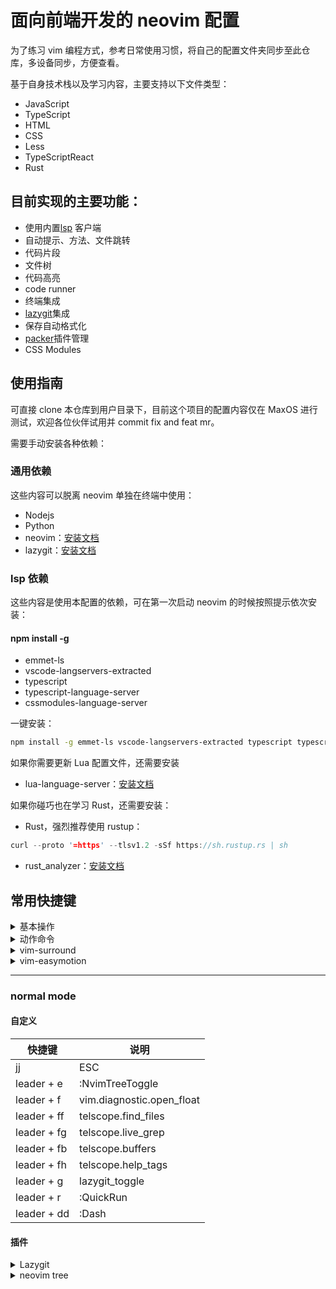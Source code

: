 # 面向前端开发的 neovim 配置

为了练习 vim 编程方式，参考日常使用习惯，将自己的配置文件夹同步至此仓库，多设备同步，方便查看。

基于自身技术栈以及学习内容，主要支持以下文件类型：

- JavaScript
- TypeScript
- HTML
- CSS
- Less
- TypeScriptReact
- Rust

## 目前实现的主要功能：

- 使用内置[lsp](https://microsoft.github.io/language-server-protocol/) 客户端
- 自动提示、方法、文件跳转
- 代码片段
- 文件树
- 代码高亮
- code runner
- 终端集成
- [lazygit](https://github.com/jesseduffield/lazygit)集成
- 保存自动格式化
- [packer](https://github.com/wbthomason/packer.nvim)插件管理
- CSS Modules

## 使用指南

可直接 clone 本仓库到用户目录下，目前这个项目的配置内容仅在 MaxOS 进行测试，欢迎各位伙伴试用并 commit fix and feat mr。

需要手动安装各种依赖：

### 通用依赖

这些内容可以脱离 neovim 单独在终端中使用：

- Nodejs
- Python
- neovim：[安装文档](https://github.com/neovim/neovim/wiki/Installing-Neovim)
- lazygit：[安装文档](https://github.com/jesseduffield/lazygit#installation)

### lsp 依赖

这些内容是使用本配置的依赖，可在第一次启动 neovim 的时候按照提示依次安装：

#### npm install -g

- emmet-ls
- vscode-langservers-extracted
- typescript
- typescript-language-server
- cssmodules-language-server

一键安装：

```bash
npm install -g emmet-ls vscode-langservers-extracted typescript typescript-language-server cssmodules-language-server
```

如果你需要更新 Lua 配置文件，还需要安装

- lua-language-server：[安装文档](https://github.com/sumneko/lua-language-server/wiki/Build-and-Run)

如果你碰巧也在学习 Rust，还需要安装：

- Rust，强烈推荐使用 rustup：

```rust
curl --proto '=https' --tlsv1.2 -sSf https://sh.rustup.rs | sh
```

- rust_analyzer：[安装文档](https://rust-analyzer.github.io/manual.html#installation)

## 常用快捷键

<details>
<summary>基本操作</summary>

<pre>
  <kbd>u:</kbd>: 撤销
  <kbd>r:</kbd>: 替换光标下的字符，不进入插入模式，例如rx，将光标下的字符替换为x
  <kbd>ndd</kbd>: 删除从光标所在行开始，向下的n行
  <kbd>x</kbd>: 每按一次，删除光标所在位置的“后面”一个字符。
  <kbd>nx</kbd>:删除光标所在位置的“后面”n个字符
  <kbd>X</kbd>: 每按一次，删除光标所在位置的“前面”一个字符
  <kbd>nX</kbd>: 删除光标所在位置的“前面”n个字符
  <kbd>:history</kbd>: 显示最近在vim里面输入的历史
  <kbd>gcc</kbd>: 注释一行
  <kbd><<</kbd>: 左移一行
  <kbd>>></kbd>: 右移一行
  <kbd>c?change</kbd>: (先删除再进入插入模式)
  <kbd>d?delete</kbd>: 先删除
  <kbd>p</kbd>: 从光标右边开始粘贴，注意不能粘贴到Vim外的程序中
  <kbd>P</kbd>: 大P，从光标左边开始粘贴
  <kbd>yy</kbd>: 复制一整行
  <kbd>y$</kbd>:  复制从光标所在位置，到行尾的所有字符
  <kbd>y0</kbd>: （复制从光标所在位置，到行首的所有字符
  <kbd>~? </kbd>: 转换大小写
  <kbd>gu</kbd>: 转为小写
  <kbd>guiw</kbd>: 就是让一个单词变成小写
  <kbd>gUiw</kbd>: 就是让一个单词变成大写
  <kbd>>?</kbd>:shift right (右移)
  <kbd><?</kbd>:shift left (左移)
  <kbd>diw</kbd>: 删除一个单词，只删除单词本身，不会旁边的空格
  <kbd>daw</kbd>: 删除一个单词，并删除旁边的一个空格
  <kbd>viw</kbd>: 就表示选中一个单词
  <kbd>yiw</kbd>: 表示复制一个单词
</pre>
</details>

<details>
<summary>动作命令</summary>

<pre>
  <kbd>f{char}find</kbd>: 行内搜索一个字符
  <kbd>t{char}till</kbd>: 功能类型 f{chat}, 但是是在这个搜索到的字符前停下，意思是到这个字符之前，很常用的motion
  <kbd>gg</kbd>:跳到行首
  <kbd>G</kbd>:跳到行尾
  <kbd>w</kbd>:移到下个单词的第一个字符
  <kbd>b</kbd>:移到上个单词的第一个字符
  <kbd>e</kbd>:移到单词最后一个字符
  <kbd>ge</kbd>:上个单词的最后一个字符
  <kbd>vaw “a word”</kbd>: 选择一整个单词，包括它边上的空格
  <kbd>viw in word</kbd>: 选择一整个单词，不包括空格

</pre>
</details>

<details>
<summary>vim-surround</summary>

<pre>
   <kbd>ysiw"</kbd>: 单词周围加双引号
   <kbd>ysiw(</kbd>: 单词周围加圆括号, 左括号是带空格的
   <kbd>ysiw]</kbd>: 单词周围加方括号, 右括号不带空格
   <kbd>ysiWb</kbd>: 以空格为分界加圆括号,这是不带空格的括号，大 B 代表不带空格的花括号
   <kbd>ysfn</kbd>: 从光标位置到字母 n 加
   <kbd>ystn</kbd>: 从光标位置到字母 n 前面加
   <kbd>yss</kbd>: 整行前后加
   <kbd>v</kbd>: 选中，S v 模式选中区域前后加
   <kbd>cs'"</kbd>: 双引号改单引号,作用于整行
   <kbd>ds"</kbd>: 删除双引号,作用于整行
</pre>
</details>

<details>
<summary>vim-easymotion</summary>

<pre>
  <kbd>leader leader s <char></kbd>全文查找字符
  <kbd>leader leader w</kbd>查找当前光标后面的单词首字母
  <kbd>leader leader b</kbd>查找当前光标前面的单词首字母
</pre>

</details>

****
### normal mode

#### 自定义

| 快捷键      | 说明                      |
| ----------- | ------------------------- |
| jj          | ESC                       |
| leader + e  | :NvimTreeToggle           |
| leader + f  | vim.diagnostic.open_float |
| leader + ff | telscope.find_files       |
| leader + fg | telscope.live_grep        |
| leader + fb | telscope.buffers          |
| leader + fh | telscope.help_tags        |
| leader + g  | lazygit_toggle            |
| leader + r  | :QuickRun                 |
| leader + dd | :Dash                     |

#### 插件

<details>
<summary>Lazygit</summary>

- 全局键绑定

<pre>
  <kbd>ctrl+r</kbd>: 切换到最近的仓库
  <kbd>pgup</kbd>: 向上滚动主面板 (fn+up/shift+k)
  <kbd>pgdown</kbd>: 向下滚动主面板 (fn+down/shift+j)
  <kbd>m</kbd>: 查看 合并/变基 选项
  <kbd>ctrl+p</kbd>: 查看自定义补丁选项
  <kbd>R</kbd>: 刷新
  <kbd>x</kbd>: 打开菜单
  <kbd>+</kbd>: 下一屏模式（正常/半屏/全屏）
  <kbd>_</kbd>: 上一屏模式
  <kbd>ctrl+s</kbd>: 查看按路径过滤选项
  <kbd>W</kbd>: 打开 diff 菜单
  <kbd>ctrl+e</kbd>: 打开 diff 菜单
  <kbd>@</kbd>: 打开命令日志菜单
  <kbd>}</kbd>: 扩大差异视图中显示的上下文范围
  <kbd>{</kbd>: 缩小差异视图中显示的上下文范围
  <kbd>:</kbd>: 执行自定义命令
  <kbd>z</kbd>: （通过 reflog）撤销「实验功能」
  <kbd>ctrl+z</kbd>: （通过 reflog）重做「实验功能」
  <kbd>P</kbd>: 推送
  <kbd>p</kbd>: 拉取
</pre>

- 列表面板导航

<pre>
  <kbd>.</kbd>: 下一页
  <kbd>,</kbd>: 上一页
  <kbd><</kbd>: 滚动到顶部
  <kbd>></kbd>: 滚动到底部
  <kbd>/</kbd>: 开始搜索
  <kbd>H</kbd>: 向左滚动
  <kbd>L</kbd>: 向右滚动
  <kbd>]</kbd>: 下一个标签
  <kbd>[</kbd>: 上一个标签
</pre>

- Reflog 页面

<pre>
  <kbd>ctrl+o</kbd>: 将提交的 SHA 复制到剪贴板
  <kbd>space</kbd>: 检出提交
  <kbd>y</kbd>: copy commit attribute
  <kbd>o</kbd>: 在浏览器中打开提交
  <kbd>n</kbd>: 从提交创建新分支
  <kbd>g</kbd>: 查看重置选项
  <kbd>c</kbd>: 复制提交（拣选）
  <kbd>C</kbd>: 复制提交范围（拣选）
  <kbd>ctrl+r</kbd>: 重置已拣选（复制）的提交
  <kbd>enter</kbd>: 查看提交
</pre>

- 分支页面

<pre>
  <kbd>ctrl+o</kbd>: 将分支名称复制到剪贴板
  <kbd>i</kbd>: 显示 git-flow 选项
  <kbd>space</kbd>: 检出
  <kbd>n</kbd>: 新分支
  <kbd>o</kbd>: 创建抓取请求
  <kbd>O</kbd>: 创建抓取请求选项
  <kbd>ctrl+y</kbd>: 将抓取请求 URL 复制到剪贴板
  <kbd>c</kbd>: 按名称检出
  <kbd>F</kbd>: 强制检出
  <kbd>d</kbd>: 删除分支
  <kbd>r</kbd>: 将已检出的分支变基到该分支
  <kbd>M</kbd>: 合并到当前检出的分支
  <kbd>f</kbd>: 从上游快进此分支
  <kbd>g</kbd>: 查看重置选项
  <kbd>R</kbd>: 重命名分支
  <kbd>u</kbd>: set/unset upstream
  <kbd>enter</kbd>: 查看提交
</pre>

- 子提交

<pre>
  <kbd>ctrl+o</kbd>: 将提交的 SHA 复制到剪贴板
  <kbd>space</kbd>: 检出提交
  <kbd>y</kbd>: copy commit attribute
  <kbd>o</kbd>: 在浏览器中打开提交
  <kbd>n</kbd>: 从提交创建新分支
  <kbd>g</kbd>: 查看重置选项
  <kbd>c</kbd>: 复制提交（拣选）
  <kbd>C</kbd>: 复制提交范围（拣选）
  <kbd>ctrl+r</kbd>: 重置已拣选（复制）的提交
  <kbd>enter</kbd>: 查看提交的文件
</pre>

- 子模块

<pre>
  <kbd>ctrl+o</kbd>: 将子模块名称复制到剪贴板
  <kbd>enter</kbd>: 输入子模块
  <kbd>d</kbd>: 删除子模块
  <kbd>u</kbd>: 更新子模块
  <kbd>n</kbd>: 添加新的子模块
  <kbd>e</kbd>: 更新子模块 URL
  <kbd>i</kbd>: 初始化子模块
  <kbd>b</kbd>: 查看批量子模块选项
</pre>

- 提交

<pre>
  <kbd>ctrl+o</kbd>: 将提交的 SHA 复制到剪贴板
  <kbd>ctrl+r</kbd>: 重置已拣选（复制）的提交
  <kbd>b</kbd>: 查看二分查找选项
  <kbd>s</kbd>: 向下压缩
  <kbd>f</kbd>: 修正提交（fixup）
  <kbd>r</kbd>: 改写提交
  <kbd>R</kbd>: 使用编辑器重命名提交
  <kbd>d</kbd>: 删除提交
  <kbd>e</kbd>: 编辑提交
  <kbd>p</kbd>: 选择提交（变基过程中）
  <kbd>F</kbd>: 为此提交创建修正
  <kbd>S</kbd>: 压缩在所选提交之上的所有“fixup!”提交（自动压缩）
  <kbd>ctrl+j</kbd>: 下移提交
  <kbd>ctrl+k</kbd>: 上移提交
  <kbd>v</kbd>: 粘贴提交（拣选）
  <kbd>A</kbd>: 用已暂存的更改来修补提交
  <kbd>a</kbd>: reset commit author
  <kbd>t</kbd>: 还原提交
  <kbd>T</kbd>: 标签提交
  <kbd>ctrl+l</kbd>: 打开日志菜单
  <kbd>space</kbd>: 检出提交
  <kbd>y</kbd>: copy commit attribute
  <kbd>o</kbd>: 在浏览器中打开提交
  <kbd>n</kbd>: 从提交创建新分支
  <kbd>g</kbd>: 查看重置选项
  <kbd>c</kbd>: 复制提交（拣选）
  <kbd>C</kbd>: 复制提交范围（拣选）
  <kbd>enter</kbd>: 查看提交的文件
</pre>

- 提交文件

<pre>
  <kbd>ctrl+o</kbd>: 将提交的文件名复制到剪贴板
  <kbd>c</kbd>: 检出文件
  <kbd>d</kbd>: 放弃对此文件的提交更改
  <kbd>o</kbd>: 打开文件
  <kbd>e</kbd>: 编辑文件
  <kbd>space</kbd>: 补丁中包含的切换文件
  <kbd>a</kbd>: toggle all files included in patch
  <kbd>enter</kbd>: 输入文件以将所选行添加到补丁中（或切换目录折叠）
  <kbd>`</kbd>: 切换文件树视图
</pre>

- 文件

<pre>
  <kbd>ctrl+o</kbd>: 将文件名复制到剪贴板
  <kbd>ctrl+w</kbd>: 切换是否在差异视图中显示空白字符差异
  <kbd>d</kbd>: 查看'放弃更改'选项
  <kbd>space</kbd>: 切换暂存状态
  <kbd>ctrl+b</kbd>: Filter files (staged/unstaged)
  <kbd>c</kbd>: 提交更改
  <kbd>w</kbd>: 提交更改而无需预先提交钩子
  <kbd>A</kbd>: 修补最后一次提交
  <kbd>C</kbd>: 提交更改（使用编辑器编辑提交信息）
  <kbd>e</kbd>: 编辑文件
  <kbd>o</kbd>: 打开文件
  <kbd>i</kbd>: 添加到 .gitignore
  <kbd>r</kbd>: 刷新文件
  <kbd>s</kbd>: 将所有更改加入贮藏
  <kbd>S</kbd>: 查看贮藏选项
  <kbd>a</kbd>: 切换所有文件的暂存状态
  <kbd>enter</kbd>: 暂存单个 块/行 用于文件, 或 折叠/展开 目录
  <kbd>g</kbd>: 查看上游重置选项
  <kbd>D</kbd>: 查看重置选项
  <kbd>`</kbd>: 切换文件树视图
  <kbd>M</kbd>: 打开外部合并工具 (git mergetool)
  <kbd>f</kbd>: 抓取
</pre>

- 构建补丁中

<pre>
  <kbd>esc</kbd>: 退出逐行模式
  <kbd>o</kbd>: 打开文件
  <kbd>▲</kbd>: 选择上一行
  <kbd>▼</kbd>: 选择下一行
  <kbd>◄</kbd>: 选择上一个区块
  <kbd>►</kbd>: 选择下一个区块
  <kbd>ctrl+o</kbd>: 将选中文本复制到剪贴板
  <kbd>space</kbd>: 添加/移除 行到补丁
  <kbd>v</kbd>: 切换拖动选择
  <kbd>V</kbd>: 切换拖动选择
  <kbd>a</kbd>: 切换选择区块
</pre>

- 标签页面

<pre>
  <kbd>space</kbd>: 检出
  <kbd>d</kbd>: 删除标签
  <kbd>P</kbd>: 推送标签
  <kbd>n</kbd>: 创建标签
  <kbd>g</kbd>: 查看重置选项
  <kbd>enter</kbd>: 查看提交
</pre>

- 正在合并

<pre>
  <kbd>esc</kbd>: 返回文件面板
  <kbd>M</kbd>: 打开外部合并工具 (git mergetool)
  <kbd>space</kbd>: 选中区块
  <kbd>b</kbd>: 选中所有区块
  <kbd>◄</kbd>: 选择上一个冲突
  <kbd>►</kbd>: 选择下一个冲突
  <kbd>▲</kbd>: 选择顶部块
  <kbd>▼</kbd>: 选择底部块
  <kbd>e</kbd>: 编辑文件
  <kbd>o</kbd>: 打开文件
  <kbd>z</kbd>: 撤销
</pre>

- 正在暂存

<pre>
  <kbd>esc</kbd>: 返回文件面板
  <kbd>space</kbd>: 切换行暂存状态
  <kbd>d</kbd>: 取消变更 (git reset)
  <kbd>tab</kbd>: 切换到其他面板
  <kbd>o</kbd>: 打开文件
  <kbd>▲</kbd>: 选择上一行
  <kbd>▼</kbd>: 选择下一行
  <kbd>◄</kbd>: 选择上一个区块
  <kbd>►</kbd>: 选择下一个区块
  <kbd>ctrl+o</kbd>: 将选中文本复制到剪贴板
  <kbd>e</kbd>: 编辑文件
  <kbd>v</kbd>: 切换拖动选择
  <kbd>V</kbd>: 切换拖动选择
  <kbd>a</kbd>: 切换选择区块
  <kbd>E</kbd>: edit hunk
</pre>

- 正常

<pre>
  <kbd>mouse wheel down</kbd>: 向下滚动 (fn+up)
  <kbd>mouse wheel up</kbd>: 向上滚动 (fn+down)
</pre>

- 状态

<pre>
  <kbd>e</kbd>: 编辑配置文件
  <kbd>o</kbd>: 打开配置文件
  <kbd>u</kbd>: 检查更新
  <kbd>enter</kbd>: 切换到最近的仓库
  <kbd>a</kbd>: 显示所有分支的日志
</pre>

- 贮藏

<pre>
  <kbd>space</kbd>: 应用
  <kbd>g</kbd>: 应用并删除
  <kbd>d</kbd>: 删除
  <kbd>n</kbd>: 新分支
  <kbd>enter</kbd>: 查看提交的文件
</pre>

- 远程分支

<pre>
  <kbd>space</kbd>: 检出
  <kbd>n</kbd>: 新分支
  <kbd>M</kbd>: 合并到当前检出的分支
  <kbd>r</kbd>: 将已检出的分支变基到该分支
  <kbd>d</kbd>: 删除分支
  <kbd>u</kbd>: 设置为检出分支的上游
  <kbd>esc</kbd>: 返回远程仓库列表
  <kbd>g</kbd>: 查看重置选项
  <kbd>enter</kbd>: 查看提交
</pre>

- 远程页面

<pre>
  <kbd>f</kbd>: 抓取远程仓库
  <kbd>n</kbd>: 添加新的远程仓库
  <kbd>d</kbd>: 删除远程
  <kbd>e</kbd>: 编辑远程仓库
</pre>

</details>

<details>
  <summary>neovim tree</summary>

<pre>
<code>
-- default mappings
local list = {
  { key = {"<CR>", "o", "<2-LeftMouse>"}, action = "edit" },
  { key = "<C-e>",                        action = "edit_in_place" },
  { key = {"O"},                          action = "edit_no_picker" },
  { key = {"<2-RightMouse>", "<C-]>"},    action = "cd" },
  { key = "<C-v>",                        action = "vsplit" },
  { key = "<C-x>",                        action = "split" },
  { key = "<C-t>",                        action = "tabnew" },
  { key = "<",                            action = "prev_sibling" },
  { key = ">",                            action = "next_sibling" },
  { key = "P",                            action = "parent_node" },
  { key = "<BS>",                         action = "close_node" },
  { key = "<Tab>",                        action = "preview" },
  { key = "K",                            action = "first_sibling" },
  { key = "J",                            action = "last_sibling" },
  { key = "I",                            action = "toggle_git_ignored" },
  { key = "H",                            action = "toggle_dotfiles" },
  { key = "R",                            action = "refresh" },
  { key = "a",                            action = "create" },
  { key = "d",                            action = "remove" },
  { key = "D",                            action = "trash" },
  { key = "r",                            action = "rename" },
  { key = "<C-r>",                        action = "full_rename" },
  { key = "x",                            action = "cut" },
  { key = "c",                            action = "copy" },
  { key = "p",                            action = "paste" },
  { key = "y",                            action = "copy_name" },
  { key = "Y",                            action = "copy_path" },
  { key = "gy",                           action = "copy_absolute_path" },
  { key = "[c",                           action = "prev_git_item" },
  { key = "]c",                           action = "next_git_item" },
  { key = "-",                            action = "dir_up" },
  { key = "s",                            action = "system_open" },
  { key = "f",                            action = "live_filter" },
  { key = "F",                            action = "clear_live_filter" },
  { key = "q",                            action = "close" },
  { key = "g?",                           action = "toggle_help" },
  { key = "W",                            action = "collapse_all" },
  { key = "S",                            action = "search_node" },
  { key = "<C-k>",                        action = "toggle_file_info" },
  { key = ".",                            action = "run_file_command" }
}
</code>
</pre>
</details>
